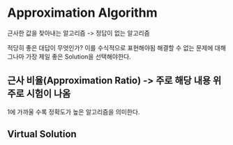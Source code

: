 # Approximation Algorithm

근사한 값을 찾아내는 알고리즘 -> 정답이 없는 알고리즘 

적당히 좋은 대답이 무엇인가? 이를 수식적으로 표현해야됨 해결할 수 없는 문제에 대해 그나마 가장 제일 좋은 Solution을 선택해야한다.

## 근사 비율(Approximation Ratio) -> 주로 해당 내용 위주로 시험이 나옴
1에 가까울 수록 정확도가 높은 알고리즘을 의미한다. 

## Virtual Solution 
